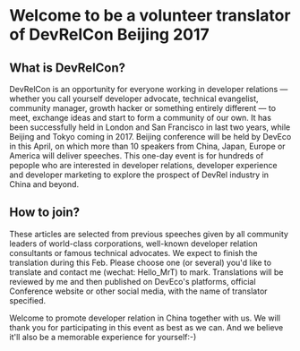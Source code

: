 # Welcome to be a volunteer translator of DevRelCon Beijing 2017 #
## What is DevRelCon? ##
DevRelCon is an opportunity for everyone working in developer relations — whether you call yourself developer advocate, technical evangelist, community manager, growth hacker or something entirely different — to meet, exchange ideas and start to form a community of our own. It has been successfully held in London and San Francisco in last two years, while Beijing and Tokyo coming in 2017. Beijing conference will be held by DevEco in this April, on which more than 10 speakers from China, Japan, Europe or America will deliver speeches. This one-day event is for hundreds of pepople who are interested in developer relations, developer experience and developer marketing to explore the prospect of DevRel industry in China and beyond.

## How to join? ##

These articles are selected from previous speeches given by all community leaders of world-class corporations, well-known developer relation consultants or famous technical advocates. We expect to finish the translation during this Feb. Please choose one (or several) you'd like to translate and contact me (wechat: Hello_MrT) to mark. Translations will be reviewed by me and then published on DevEco's platforms, official Conference website or other social media, with the name of translator specified.

Welcome to promote developer relation in China together with us. We will thank you for participating in this event as best as we can. And we believe it'll also be a memorable experience for yourself:-)
